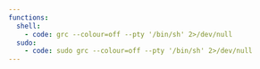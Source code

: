 ```yaml
---
functions:
  shell:
    - code: grc --colour=off --pty '/bin/sh' 2>/dev/null
  sudo:
    - code: sudo grc --colour=off --pty '/bin/sh' 2>/dev/null
---
```

